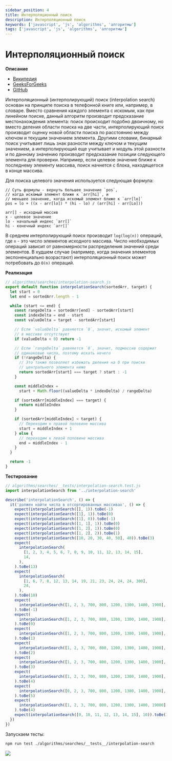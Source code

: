 ```yaml
---
sidebar_position: 4
title: Интерполяционный поиск
description: Интерполяционный поиск
keywords: ['javascript', 'js', 'algorithms', 'алгоритмы']
tags: ['javascript', 'js', 'algorithms', 'алгоритмы']
---
```


# Интерполяционный поиск

__Описание__

- [Википедия](https://ru.wikipedia.org/wiki/%D0%98%D0%BD%D1%82%D0%B5%D1%80%D0%BF%D0%BE%D0%BB%D1%8F%D1%86%D0%B8%D0%BE%D0%BD%D0%BD%D1%8B%D0%B9_%D0%BF%D0%BE%D0%B8%D1%81%D0%BA)
- [GeeksForGeeks](https://www.geeksforgeeks.org/interpolation-search/)
- [GitHub](https://github.com/harryheman/algorithms-data-structures/blob/main/src/algorithms/searches/interpolation-search.js)

Интерполяционный (интерполирующий) поиск (interpolation search) основан на принципе поиска в телефонной книге или, например, в словаре. Вместо сравнения каждого элемента с искомым, как при линейном поиске, данный алгоритм производит предсказание местонахождения элемента: поиск происходит подобно двоичному, но вместо деления области поиска на две части, интерполирующий поиск производит оценку новой области поиска по расстоянию между ключом и текущим значением элемента. Другими словами, бинарный поиск учитывает лишь знак разности между ключом и текущим значением, а интерполирующий еще учитывает и модуль этой разности и по данному значению производит предсказание позиции следующего элемента для проверки. Например, если целевое значение ближе к последнему элементу массива, поиск начнется с блока, находящегося в конце массива.

Для поиска целевого значения используется следующая формула:

```
// Суть формулы - вернуть большее значение `pos`,
// когда искомый элемент ближе к `arr[hi]`, и
// меньшее значение, когда искомый элемент ближе к `arr[lo]`
pos = lo + ((x - arr[lo]) * (hi - lo) / (arr[hi] - arr[Lo]))

arr[] - исходный массив
x - целевое значение
lo - начальный индекс `arr[]`
hi - конечный индекс `arr[]`
```

В среднем интерполирующий поиск производит `log(log(n))` операций, где `n` - это число элементов исходного массива. Число необходимых операций зависит от равномерности распределения значений среди элементов. В худшем случае (например, когда значения элементов экспоненциально возрастают) интерполяционный поиск может потребовать до `O(n)` операций.

__Реализация__

```javascript
// algorithms/searches/interpolation-search.js
export default function interpolationSearch(sortedArr, target) {
  let start = 0
  let end = sortedArr.length - 1

  while (start <= end) {
    const rangeDelta = sortedArr[end] - sortedArr[start]
    const indexDelta = end - start
    const valueDelta = target - sortedArr[start]

    // Если `valueDelta` равняется `0`, значит, искомый элемент
    // в массиве отсутствует
    if (valueDelta < 0) return -1

    // Если `rangeDelta` равняется `0`, значит, подмассив содержит
    // одинаковые числа, поэтому искать нечего
    if (!rangeDelta) {
      // Это также позволяет избежать деления на 0 при поиске
      // центрального элемента ниже
      return sortedArr[start] === target ? start : -1
    }

    const middleIndex =
      start + Math.floor((valueDelta * indexDelta) / rangeDelta)

    if (sortedArr[middleIndex] === target) {
      return middleIndex
    }

    if (sortedArr[middleIndex] < target) {
      // Переходим к правой половине массива
      start = middleIndex + 1
    } else {
      // переходим к левой половине массива
      end = middleIndex - 1
    }
  }

  return -1
}
```

__Тестирование__

```javascript
// algorithms/searches/__tests/interpolation-search.test.js
import interpolationSearch from '../interpolation-search'

describe('interpolationSearch', () => {
  it('должен найти числа в отсортированных массивах', () => {
    expect(interpolationSearch([], 1)).toBe(-1)
    expect(interpolationSearch([1], 1)).toBe(0)
    expect(interpolationSearch([1], 0)).toBe(-1)
    expect(interpolationSearch([1, 1], 1)).toBe(0)
    expect(interpolationSearch([1, 2], 1)).toBe(0)
    expect(interpolationSearch([1, 2], 2)).toBe(1)
    expect(interpolationSearch([10, 20, 30, 40, 50], 40)).toBe(3)
    expect(
      interpolationSearch(
        [1, 2, 3, 4, 5, 6, 7, 8, 9, 10, 11, 12, 13, 14, 15],
        14,
      ),
    ).toBe(13)
    expect(
      interpolationSearch(
        [1, 6, 7, 8, 12, 13, 14, 19, 21, 23, 24, 24, 24, 300],
        24,
      ),
    ).toBe(10)
    expect(
      interpolationSearch([1, 2, 3, 700, 800, 1200, 1300, 1400, 1900], 600),
    ).toBe(-1)
    expect(
      interpolationSearch([1, 2, 3, 700, 800, 1200, 1300, 1400, 1900], 1),
    ).toBe(0)
    expect(
      interpolationSearch([1, 2, 3, 700, 800, 1200, 1300, 1400, 1900], 2),
    ).toBe(1)
    expect(
      interpolationSearch([1, 2, 3, 700, 800, 1200, 1300, 1400, 1900], 3),
    ).toBe(2)
    expect(
      interpolationSearch([1, 2, 3, 700, 800, 1200, 1300, 1400, 1900], 700),
    ).toBe(3)
    expect(
      interpolationSearch([1, 2, 3, 700, 800, 1200, 1300, 1400, 1900], 800),
    ).toBe(4)
    expect(
      interpolationSearch([0, 2, 3, 700, 800, 1200, 1300, 1400, 1900], 1200),
    ).toBe(5)
    expect(
      interpolationSearch([1, 2, 3, 700, 800, 1200, 1300, 1400, 19000], 800),
    ).toBe(4)
    expect(interpolationSearch([0, 10, 11, 12, 13, 14, 15], 10)).toBe(1)
  })
})
```

Запускаем тесты:

```bash
npm run test ./algorithms/searches/__tests__/interpolation-search
```

<img src="https://habrastorage.org/webt/1y/8k/9f/1y8k9fi_xr4ad5sudgqcgcal7d4.png" />
